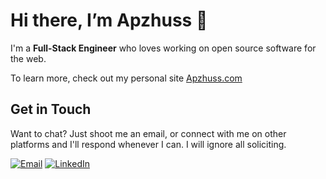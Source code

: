 # Hi there, I’m Apzhuss 👋

I'm a **Full-Stack Engineer** who loves working on open source software for the web.

To learn more, check out my personal site [Apzhuss.com](https://Apzhuss.com)

## Get in Touch
Want to chat? Just shoot me an email, or connect with me on other platforms and I'll respond whenever I can. I will ignore all soliciting.

[![Email](https://img.shields.io/badge/-Email-black?style=flat-square&logo=email)](mailto:Azalaamhuss@gmail.com)
[![LinkedIn](https://img.shields.io/badge/LinkedIn-%230077B5.svg?logo=linkedin&logoColor=white)](https://www.linkedin.com/in/abdisalaan-h-abdi-34057436b/)




